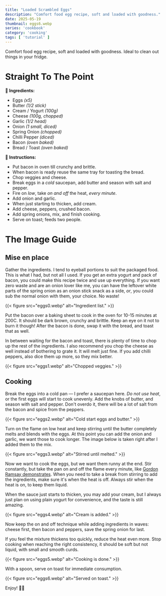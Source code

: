 ```yaml
---
title: "Loaded Scrambled Eggs"
description: "Comfort food egg recipe, soft and loaded with goodness."
date: 2025-05-19
thumbnail: eggs6.webp
series: 'cookbook'
category: 'cooking'
tags: [ 'tutorial' ]
---
```


Comfort food egg recipe, soft and loaded with goodness.
Ideal to clean out things in your fridge.

<!--more-->

# Straight To The Point

**🥚 Ingredients:**
- Eggs _(x5)_
- Butter _(1/2 stick)_
- Cream / Yogurt _(100g)_
- Cheese _(100g, chopped)_
- Garlic _(1/2 head)_
- Onion _(1 small, diced)_
- Spring Onion _(chopped)_
- Chilli Pepper _(diced)_
- Bacon _(oven baked)_
- Bread / Toast _(oven baked)_

**🍳 Instructions:**

- Put bacon in oven till crunchy and brittle.
- When bacon is ready reuse the same tray for toasting the bread.
- Chop veggies and cheese.
- Break eggs in a _cold_ saucepan, add butter and season with salt and pepper.
- Fire on _low_, take _on and off_ the heat, _every minute_.
- Add onion and garlic.
- When just starting to thicken, add cream.
- Add cheese, peppers, crushed bacon.
- Add spring onions, mix, and finish cooking.
- Serve on toast; feeds two people.

# The Image Guide

## Mise en place

Gather the ingredients.
I tend to eyeball portions to suit the packaged food.
This is what I had, but not all I used.
If you get an extra yogurt and pack of bacon, you could make this recipe twice and use up everything.
If you want zero waste and are an onion lover like me, you can have the leftover white parts of the spring onion as an
onion stick snack as a side, _or_, you could sub the normal onion with them, your choice.
No waste!

{{< figure src="eggs0.webp" alt="Ingredient list." >}}

Put the bacon over a baking sheet to cook in the oven for 10-15 minutes at 200C.
It should be dark brown, crunchy and brittle.
Keep an eye on it not to burn it though!
After the bacon is done, swap it with the bread, and toast that as well.

In between waiting for the bacon and toast, there is plenty of time to chop up the rest of the ingredients.
I also recommend you chop the cheese as well instead of bothering to grate it.
It will melt just fine.
If you add chilli peppers, also dice them up more, so they mix better.

{{< figure src="eggs1.webp" alt="Chopped veggies." >}}

## Cooking

Break the eggs into a cold pan — I prefer a saucepan here.
_Do not use heat_, or the first eggs will start to cook unevenly.
Add the knobs of butter, and season with salt and pepper.
Don't overdo it, there will be a lot of salt from the bacon and spice from the peppers.

{{< figure src="eggs2.webp" alt="Cold start eggs and butter." >}}

Turn on the flame on low heat and keep stirring until the butter completely melts and blends with the eggs.
At this point you can add the onion and garlic, we want those to cook longer.
The image below is taken right after I added them to the mix.

{{< figure src="eggs3.webp" alt="Stirred until melted." >}}

Now we want to cook the eggs, but we want them runny at the end.
Stir constantly, but take the pan on and off the flame every minute, like
[Gordon Ramsay demonstrates](https://youtu.be/UXtrScuC30E?t=200).
When you need to take a break from stirring to add the ingredients, make sure it's when the heat is off.
Always stir when the heat is on, to keep them liquid.

When the sauce just starts to thicken, you may add your cream, but I always just plan on using plain
yogurt for convenience, and the taste is still amazing.

{{< figure src="eggs4.webp" alt="Cream is added." >}}

Now keep the on and off technique while adding ingredients in waves: cheese first, then bacon and peppers, save the
spring onion for last.

If you feel the mixture thickens too quickly, reduce the heat even more.
Stop cooking when reaching the right consistency, it should be soft but not liquid, with small and smooth curds.

{{< figure src="eggs5.webp" alt="Cooking is done." >}}

With a spoon, serve on toast for immediate consumption.

{{< figure src="eggs6.webp" alt="Served on toast." >}}

Enjoy! 👨‍🍳
